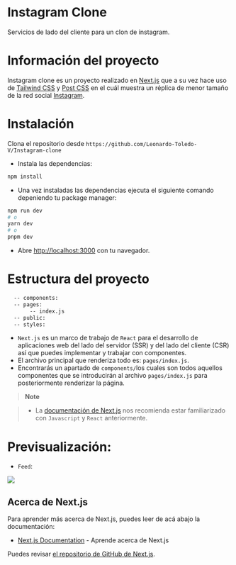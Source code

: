 # Instagram Clone
Servicios de lado del cliente para un clon de instagram.

# Información del proyecto
Instagram clone es un proyecto realizado en [Next.js](https://nextjs.org/docs) que a su vez hace uso de [Tailwind CSS](https://tailwindcss.com/) y [Post CSS](https://postcss.org/) en el cuál muestra un réplica de menor tamaño de la red social [Instagram](https://www.instagram.com).


# Instalación
Clona el repositorio desde `https://github.com/Leonardo-Toledo-V/Instagram-clone`
- Instala las dependencias:
```bash
npm install 
```
- Una vez instaladas las dependencias ejecuta el siguiente comando depeniendo tu package manager:

```bash
npm run dev
# o
yarn dev
# o
pnpm dev
```

- Abre [http://localhost:3000](http://localhost:3000) con tu navegador.

# Estructura del proyecto
```bash
  -- components:
  -- pages:
       -- index.js
  -- public:
  -- styles:
```

- `Next.js` es un marco de trabajo de `React` para el desarrollo de aplicaciones web del lado del servidor (SSR) y del lado del cliente (CSR) así que puedes implementar y trabajar con componentes.
- El archivo principal que renderiza todo es: `pages/index.js`. 
- Encontrarás un apartado de `components/`los cuales son todos aquellos componentes que se introducirán al archivo `pages/index.js` para posteriormente renderizar la página.
> **Note**

> - La [documentación de Next.js](https://nextjs.org/docs) nos recomienda estar familiarizado con `Javascript` y `React` anteriormente.


# Previsualización:

- `Feed`:

<img src="http://imgfz.com/i/3CS49nd.png"/>

## Acerca de Next.js

Para aprender más acerca de  Next.js, puedes leer de acá abajo la documentación:

- [Next.js Documentation](https://nextjs.org/docs) - Aprende acerca de Next.js

Puedes revisar [el repositorio de GitHub de Next.js](https://github.com/vercel/next.js/).



